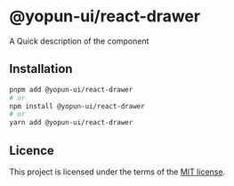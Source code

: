 # @yopun-ui/react-drawer

A Quick description of the component

## Installation

```sh
pnpm add @yopun-ui/react-drawer
# or
npm install @yopun-ui/react-drawer
# or
yarn add @yopun-ui/react-drawer
```

## Licence

This project is licensed under the terms of the
[MIT license](https://github.com/yopundotcom/yopun-ui/blob/master/LICENSE).
